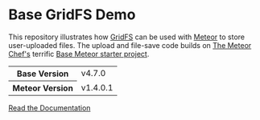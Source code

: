 # Base GridFS Demo
This repository illustrates how [GridFS](https://docs.mongodb.com/manual/core/gridfs/) can be used with [Meteor](https://www.meteor.com/) to store user-uploaded files.  The upload and file-save code builds on [The Meteor Chef's](https://themeteorchef.com/) terrific [Base Meteor starter project](https://github.com/themeteorchef/base).

<table>
  <tbody>
    <tr>
      <th>Base Version</th>
      <td>v4.7.0</td>
    </tr>
    <tr>
      <th>Meteor Version</th>
      <td>v1.4.0.1</td>
    </tr>
  </tbody>
</table>

[Read the Documentation](http://themeteorchef.com/base)
